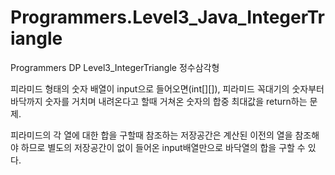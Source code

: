 # Programmers.Level3_Java_IntegerTriangle
Programmers DP Level3_IntegerTriangle 정수삼각형

피라미드 형태의 숫자 배열이 input으로 들어오면(int[][]), 피라미드 꼭대기의 숫자부터 바닥까지 숫자를 거치며 내려온다고 할때 거쳐온 숫자의 합중 최대값을 return하는 문제.

피라미드의 각 열에 대한 합을 구할때 참조하는 저장공간은 계산된 이전의 열을 참조해야 하므로 별도의 저장공간이 없이 들어온 input배열만으로 바닥열의 합을 구할 수 있다.
